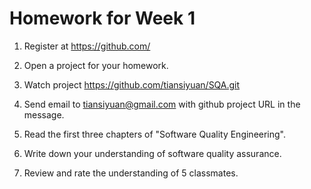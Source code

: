 # Homework for Week 1

1. Register at https://github.com/

2. Open a project for your homework.

3. Watch project https://github.com/tiansiyuan/SQA.git

4. Send email to tiansiyuan@gmail.com with github project URL in the message.

5. Read the first three chapters of "Software Quality Engineering".

6. Write down your understanding of software quality assurance.

7. Review and rate the understanding of 5 classmates.